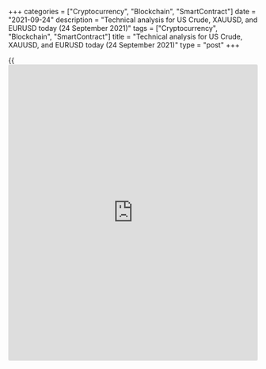 +++
categories = ["Cryptocurrency", "Blockchain", "SmartContract"]
date = "2021-09-24"
description = "Technical analysis for US Crude, XAUUSD, and EURUSD today (24 September 2021)"
tags = ["Cryptocurrency", "Blockchain", "SmartContract"]
title = "Technical analysis for US Crude, XAUUSD, and EURUSD today (24 September 2021)"
type = "post"
+++

{{<iframe id="large-banner" src="https://www.bounty.group/#slide=25.0" width="100%" height="600" scrolling="no" style="border: 0px solid rgb(216, 221, 230); border-radius: 3px;">}}

2021-09-24

2021-09-24

Short-term analysis for oil, gold, and EURUSD for 24.09.21Alex Rodionov

I welcome my fellow traders! I have made a price forecast for US Crude,
XAUUSD, and EURUSD using a combination of margin zones methodology and
technical analysis. Based on the market analysis, I suggest entry
signals for intraday traders.

Euro was trading in an upward correction in the short-term downtrend
yesterday.

The article covers the following subjects:

## Oil price forecast for today: USCrude analysis

The oil market reached the resistance level of 72.67 and broke out
Target Zone 72.85 – 72.32 yesterday. The short-term uptrend continues.
The next upside target is Gold Zone 75.12 — 74.87.

One should enter new oil purchases on the corrections to strong support
levels: Additional Zone 72.27 – 72.14 and Intermediary Zone 70.99 -
70.74. Before you enter a buy, there should be a buy pattern, for
example, a false breakout. A part of profits could be taken at the [daily](https://www.fintecher.org/2020/03/03/forex-trading-daily-strategy/)
high.

### [USCrude][1] trading ideas for today:

  1. Buy according to the pattern in Additional Zone 72.27 - 72.14. TakeProfit: 73.50. StopLoss: according to the pattern rules.

  2. Buy according to the pattern in Intermediary Zone 70.99 - 70.74. TakeProfit: 73.50. StopLoss: according to the pattern rules.

* * *

## Gold price forecast for today: XAUUSD analysis

The gold market broke out Intermediary Zone 1766 – 1764 yesterday. There
was no buy pattern. The short-term trend turned down. The price reached
Target Zone 1746 – 1741. Therefore, all the gold trading patterns have
been worked out.

The price is being corrected up in the short-term downtrend. The
correction target is to test Intermediary Zone 1760 – 1758. After the
zone’s test, one could enter sell trades with a target at yesterday’s
low.

If the gold price breaks out Intermediary Zone and consolidates above at
the US session, the trend will turn up. In this case, it will be
relevant to buy starting from Monday.

### [XAUUSD][2] trading ideas for today:

Sell according to the pattern in Intermediary Zone 1760 - 1758.
TakeProfit: 1739. StopLoss: according to the pattern rules.

* * *

## Euro/Dollar forecast for today: EURUSD analysis

The EURUSD was being corrected up in the short-term downtrend yesterday.
The trend border is at level 1.1744. This level is a little higher than
Additional Zone 1.1732 – 1.1727; so, one could enter sell trades in the
range between AZ and trend border.

Today, I suggest entering short-term sell trades in the zone of 1.1744 –
1.1727 with a target around yesterday’s low 1.1687.

It will be relevant to buy if the price breaks out level 1.1744 and
consolidates above. In this case, the market could test Intermediary
Zone 1.1780 — 1.1771.

### [EURUSD][3] trading ideas for today:

Sell according to the pattern in the zone of 1.1744 - 1.1727.
TakeProfit: 1.1687. StopLoss: according to the pattern rules.

* * *

P.S. Did you like my article? Share it in social networks: it will be
the best “thank you" :)

Ask me questions and comment below. I’ll be glad to answer your
questions and give necessary explanations.

 **Useful links:**

  * I recommend trying to trade with a reliable broker [here][4]. The system allows you to trade by yourself or copy successful traders from all across the globe.
  * Use my promo-code BLOG for getting deposit bonus 50% on LiteForex platform. Just enter this code in the appropriate field while [depositing][5] your trading account.
  * Telegram chat for traders: <t.me/liteforexengchat>. We are sharing the signals and trading experience
  * Telegram channel with high-quality analytics, Forex reviews, training articles, and other useful things for traders <t.me/liteforex>

## Price chart of EURUSD in real time mode

The content of this article reflects the author’s opinion and does not
necessarily reflect the official position of LiteForex. The material
published on this page is provided for informational purposes only and
should not be considered as the provision of investment advice for the
purposes of Directive 2004/39/EC.

Rate this article:

{{value}}

( {{count}} {{title}} )

   1. my.liteforex.com/trading?type=oil
   2. my.liteforex.com/trading/chart?symbol=XAUUSD&returnUrl=true
   3. my.liteforex.com/trading/chart?symbol=EURUSD&returnUrl=true
   4. my.liteforex.com/?category=analysts-opinions&slug=short-term-analysis-for-oil-gold-and-eurusd-for-240921&openPopup=%2Fregistration%2Fpopup&utm_source=blog&utm_medium=article&utm_campaign=bonus
   5. my.liteforex.com/deposit/?category=analysts-opinions&slug=short-term-analysis-for-oil-gold-and-eurusd-for-240921&promo_code=BLOG&utm_source=blog&utm_medium=article&utm_campaign=bonus